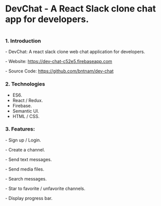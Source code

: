 <h1>DevChat - A React Slack clone chat app for developers.</h1>
<img class="img-fluid mb-5" src="https://bntnam.github.io/img/portfolio/dev-chat.png" alt="">
<h3>1. Introduction</h3>
<p>- DevChat: A react slack clone web chat application for developers.</p>
<p>- Website: <a href="https://dev-chat-c52e5.firebaseapp.com/" target="_blank">https://dev-chat-c52e5.firebaseapp.com</a></p>
<p>- Source Code: <a href="https://github.com/bntnam/dev-chat" target="_blank">https://github.com/bntnam/dev-chat</a></p>
<h3>2. Technologies</h3>
<ul>
  <li>ES6.</li>
  <li>React / Redux.</li>
  <li>Firebase.</li>
  <li>Semantic UI.</li>
  <li>HTML / CSS.</li>
</ul>
<h3>3. Features:</h3>
<p>- Sign up / Login.</p>
<p>- Create a channel.</p>
<p>- Send text messages.</p>
<p>- Send media files.</p>
<p>- Search messages.</p>
<p>- Star to favorite / unfavorite channels.</p>
<p>- Display progress bar.</p>
